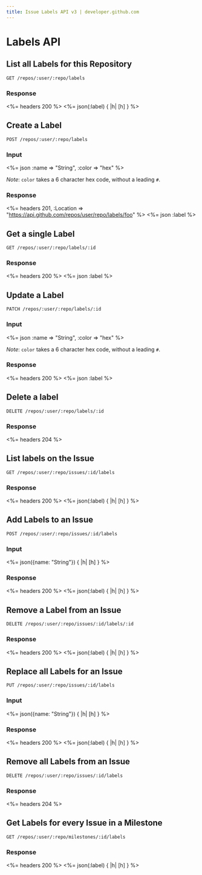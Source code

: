 ```yaml
---
title: Issue Labels API v3 | developer.github.com
---
```


# Labels API

## List all Labels for this Repository

    GET /repos/:user/:repo/labels

### Response

<%= headers 200 %>
<%= json(:label) { |h| [h] } %>

## Create a Label

    POST /repos/:user/:repo/labels

### Input

<%= json :name => "String", :color => "hex" %>

*Note*: `color` takes a 6 character hex code, without a leading `#`.

### Response

<%= headers 201,
      :Location =>
"https://api.github.com/repos/user/repo/labels/foo" %>
<%= json :label %>

## Get a single Label

    GET /repos/:user/:repo/labels/:id

### Response

<%= headers 200 %>
<%= json :label %>

## Update a Label

    PATCH /repos/:user/:repo/labels/:id

### Input

<%= json :name => "String", :color => "hex" %>

*Note*: `color` takes a 6 character hex code, without a leading `#`.

### Response

<%= headers 200 %>
<%= json :label %>

## Delete a label

    DELETE /repos/:user/:repo/labels/:id

### Response

<%= headers 204 %>

## List labels on the Issue

    GET /repos/:user/:repo/issues/:id/labels

### Response

<%= headers 200 %>
<%= json(:label) { |h| [h] } %>

## Add Labels to an Issue

    POST /repos/:user/:repo/issues/:id/labels

### Input

<%= json({name: "String"}) { |h| [h] } %>

### Response

<%= headers 200 %>
<%= json(:label) { |h| [h] } %>

## Remove a Label from an Issue

    DELETE /repos/:user/:repo/issues/:id/labels/:id

### Response

<%= headers 200 %>
<%= json(:label) { |h| [h] } %>

## Replace all Labels for an Issue

    PUT /repos/:user/:repo/issues/:id/labels

### Input

<%= json({name: "String"}) { |h| [h] } %>

### Response

<%= headers 200 %>
<%= json(:label) { |h| [h] } %>

## Remove all Labels from an Issue

    DELETE /repos/:user/:repo/issues/:id/labels

### Response

<%= headers 204 %>

## Get Labels for every Issue in a Milestone

    GET /repos/:user/:repo/milestones/:id/labels

### Response

<%= headers 200 %>
<%= json(:label) { |h| [h] } %>
